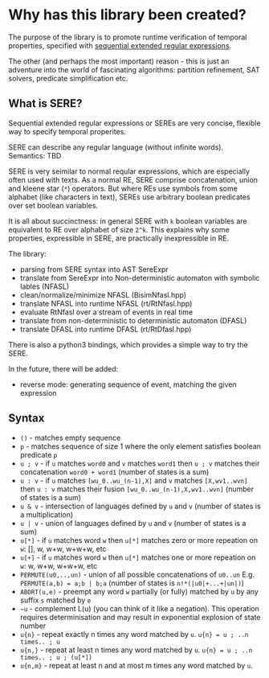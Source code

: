 # Why has this library been created?

The purpose of the library is to promote runtime verification
of temporal properties, specified with [sequential extended
regular expressions](http://www.sergiomover.eu/paper/ciaa10.pdf).

The other (and perhaps the most important) reason - this
is just an adventure into the world of fascinating algorithms:
partition refinement, SAT solvers, predicate simplification etc.

## What is SERE?

Sequential extended regular expressions or SEREs are very
concise, flexible way to specify temporal properites.

SERE can describe any regular language (without infinite words).
Semantics: TBD

SERE is very seimilar to normal reqular expressions, which
are especially often used with texts. As a normal RE, SERE
comprise concatenation, union and kleene star (`*`) operators.
But where REs use symbols from some alphabet (like characters
in text), SEREs use arbitrary boolean predicates over set
boolean variables.

It is all about succinctness: in general SERE with `k` boolean
variables are equivalent to RE over alphabet of size `2^k`.
This explains why some properties, expressible in SERE,
are practically inexpressible in RE.

The library:

- parsing from SERE syntax into AST SereExpr
- translate from SereExpr into Non-deterministic automaton with symbolic lables (NFASL)
- clean/normalize/minimize NFASL (BisimNfasl.hpp)
- translate NFASL into runtime NFASL (rt/RtNfasl.hpp)
- evaluate RtNfasl over a stream of events in real time
- translate from non-deterministic to deterministic automaton (DFASL)
- translate DFASL into runtime DFASL (rt/RtDfasl.hpp)

There is also a python3 bindings, which provides a simple way
to try the SERE.

In the future, there will be added:
- reverse mode: generating sequence of event, matching the given expression

## Syntax

* `()` - matches empty sequence
* `p` - matches sequence of size 1 where the only element satisfies
      boolean  predicate `p`
* `u ; v` - if `u` matches `word0` and `v` matches `word1`
          then `u ; v` matches their concatenation `word0 + word1`
          (number of states is a sum)
* `u : v` - if `u` matches `[wu_0..wu_(n-1),X]`
          and `v` matches `[X,wv1..wvn]`
          then `u : v` matches their fusion `[wu_0..wu_(n-1),X,wv1..wvn]`
          (number of states is a sum)
* `u & v` - intersection of languages defined by `u` and `v`
          (number of states is a multiplication)
* `u | v` - union of languages defined by `u` and `v`
          (number of states is a sum)
* `u[*]` - if `u` matches word `w` then `u[*]` matches zero or more
         repeation on `w`: [], w, w+w, w+w+w, etc
* `u[+]` - if `u` matches word `w` then `u[*]` matches one or more
         repeation on `w`: w, w+w, w+w+w, etc
* `PERMUTE(u0,..,un)` - union of all possible concatenations of `u0..un`
         E.g. `PERMUTE(a,b) = a;b | b;a`
         (number of states is `n!*(|u0|+...+|un|)`)
* `ABORT(u,e)` - preempt any word `w` partially (or fully) matched
               by `u` by any suffix `s` matched by `e`
* `~u` - complement L(u) (you can think of it like a negation).
         This operation requires determinisation and may result in
         exponential explosion of state number
* `u{n}` - repeat exactly n times any word matched by `u`.
           `u{n} = u ; ..n times.. ; u`
* `u{n,}` - repeat at least n times any word matched by `u`.
           `u{n} = u ; ..n times.. ; u ; (u[*])`
* `u{n,m}` - repeat at least n and at most m times any word matched by `u`.
